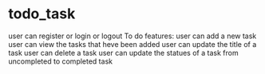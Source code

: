 # todo_task

user can register or login or logout 
To do features:
 user can add a new task
 user can view the tasks that heve been added
 user can update the title of a task
 user can delete a task
 user can update the statues of a task from uncompleted to completed task
